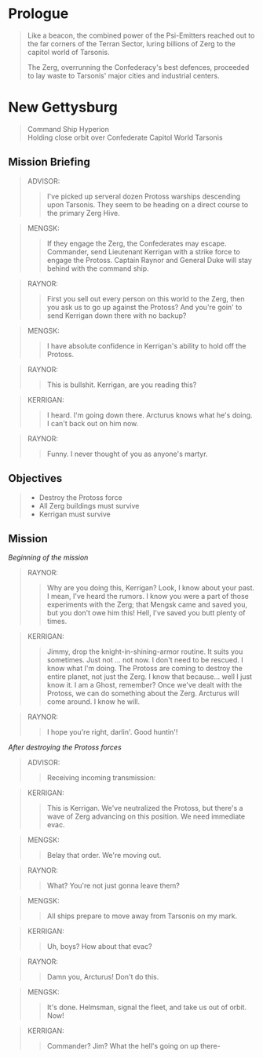 # Prologue

> Like a beacon, the combined power of the Psi-Emitters reached out to the far corners of the Terran Sector, luring billions of Zerg to the capitol world of Tarsonis.
>
> The Zerg, overrunning the Confederacy's best defences, proceeded to lay waste to Tarsonis' major cities and industrial centers.

# New Gettysburg

> Command Ship Hyperion  
> Holding close orbit over Confederate Capitol World Tarsonis

## Mission Briefing

> ADVISOR:
>> I've picked up serveral dozen Protoss warships descending upon Tarsonis. They seem to be heading on a direct course to the primary Zerg Hive.

> MENGSK:
>> If they engage the Zerg, the Confederates may escape. Commander, send Lieutenant Kerrigan with a strike force to engage the Protoss. Captain Raynor and General Duke will stay behind with the command ship.

> RAYNOR:
>> First you sell out every person on this world to the Zerg, then you ask us to go up against the Protoss? And you're goin' to send Kerrigan down there with no backup?

> MENGSK:
>> I have absolute confidence in Kerrigan's ability to hold off the Protoss.

> RAYNOR:
>> This is bullshit. Kerrigan, are you reading this?

> KERRIGAN:
>> I heard. I'm going down there. Arcturus knows what he's doing. I can't back out on him now.

> RAYNOR:
>> Funny. I never thought of you as anyone's martyr.

## Objectives

> - Destroy the Protoss force
> - All Zerg buildings must survive
> - Kerrigan must survive

## Mission

_Beginning of the mission_

> RAYNOR:
>> Why are you doing this, Kerrigan? Look, I know about your past. I mean, I've heard the rumors. I know you were a part of those experiments with the Zerg; that Mengsk came and saved you, but you don't owe him this! Hell, I've saved you butt plenty of times.

> KERRIGAN:
>> Jimmy, drop the knight-in-shining-armor routine. It suits you sometimes. Just not ... not now. I don't need to be rescued. I know what I'm doing. The Protoss are coming to destroy the entire planet, not just the Zerg. I know that because... well I just know it. I am a Ghost, remember? Once we've dealt with the Protoss, we can do something about the Zerg. Arcturus will come around. I know he will.

> RAYNOR:
>> I hope you're right, darlin'. Good huntin'!

_After destroying the Protoss forces_

> ADVISOR:
>> Receiving incoming transmission:

> KERRIGAN:
>> This is Kerrigan. We've neutralized the Protoss, but there's a wave of Zerg advancing on this position. We need immediate evac.

> MENGSK:
>> Belay that order. We're moving out.

> RAYNOR:
>> What? You're not just gonna leave them?

> MENGSK:
>> All ships prepare to move away from Tarsonis on my mark.

> KERRIGAN:
>> Uh, boys? How about that evac?

> RAYNOR:
>> Damn you, Arcturus! Don't do this.

> MENGSK:
>> It's done. Helmsman, signal the fleet, and take us out of orbit. Now!

> KERRIGAN:
>> Commander? Jim? What the hell's going on up there-